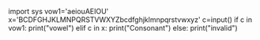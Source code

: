 import sys
vow1='aeiouAEIOU'
x='BCDFGHJKLMNPQRSTVWXYZbcdfghjklmnpqrstvwxyz'
c=input()
if c in vow1:
  print("vowel")
 elif c in x:
  print("Consonant")
else:
  print("invalid")
